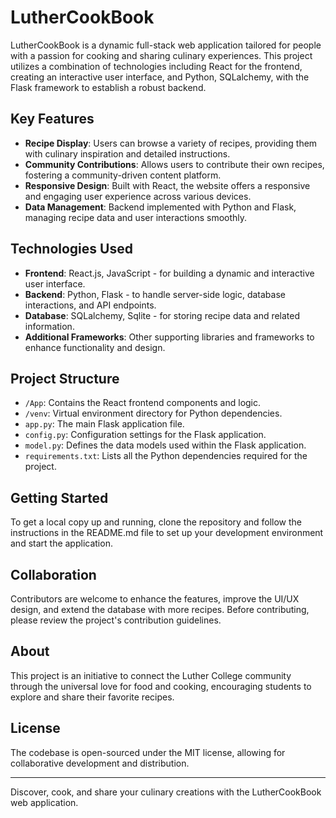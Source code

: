 # LutherCookBook

LutherCookBook is a dynamic full-stack web application tailored for people with a passion for cooking and sharing culinary experiences. This project utilizes a combination of technologies including React for the frontend, creating an interactive user interface, and Python, SQLalchemy, with the Flask framework to establish a robust backend.

## Key Features

- **Recipe Display**: Users can browse a variety of recipes, providing them with culinary inspiration and detailed instructions.
- **Community Contributions**: Allows users to contribute their own recipes, fostering a community-driven content platform.
- **Responsive Design**: Built with React, the website offers a responsive and engaging user experience across various devices.
- **Data Management**: Backend implemented with Python and Flask, managing recipe data and user interactions smoothly.

## Technologies Used

- **Frontend**: React.js, JavaScript - for building a dynamic and interactive user interface.
- **Backend**: Python, Flask - to handle server-side logic, database interactions, and API endpoints.
- **Database**: SQLalchemy, Sqlite - for storing recipe data and related information.
- **Additional Frameworks**: Other supporting libraries and frameworks to enhance functionality and design.

## Project Structure

- `/App`: Contains the React frontend components and logic.
- `/venv`: Virtual environment directory for Python dependencies.
- `app.py`: The main Flask application file.
- `config.py`: Configuration settings for the Flask application.
- `model.py`: Defines the data models used within the Flask application.
- `requirements.txt`: Lists all the Python dependencies required for the project.

## Getting Started

To get a local copy up and running, clone the repository and follow the instructions in the README.md file to set up your development environment and start the application.

## Collaboration

Contributors are welcome to enhance the features, improve the UI/UX design, and extend the database with more recipes. Before contributing, please review the project's contribution guidelines.

## About

This project is an initiative to connect the Luther College community through the universal love for food and cooking, encouraging students to explore and share their favorite recipes.

## License

The codebase is open-sourced under the MIT license, allowing for collaborative development and distribution.

---
Discover, cook, and share your culinary creations with the LutherCookBook web application.
